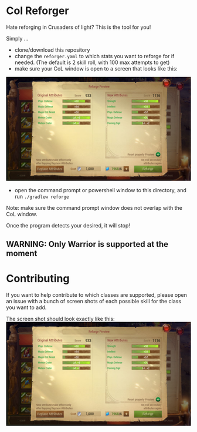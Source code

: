# Col Reforger

Hate reforging in Crusaders of light? This is the tool for you!

Simply ...

- clone/download this repository
- change the `reforger.yaml` to which stats you want to reforge for if needed. (The default is 2 skill roll, with 100 max attempts to get)
- make sure your CoL window is open to a screen that looks like this: 

![image](example.png) 

- open the command prompt or powershell window to this directory, and run `./gradlew reforge` 

Note: make sure the command prompt window does not overlap with the CoL window.

Once the program detects your desired, it will stop!

## WARNING: Only Warrior is supported at the moment

# Contributing

If you want to help contribute to which classes are supported, please open an issue with a bunch of screen shots of each possible skill for the class you want to add.

The screen shot should look exactly like this:
![example](example.png)